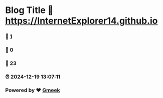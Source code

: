 # Blog Title :link: https://InternetExplorer14.github.io 
### :page_facing_up: [1](https://InternetExplorer14.github.io/tag.html) 
### :speech_balloon: 0 
### :hibiscus: 23 
### :alarm_clock: 2024-12-19 13:07:11 
### Powered by :heart: [Gmeek](https://github.com/Meekdai/Gmeek)
